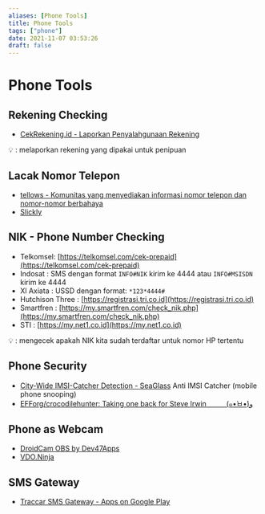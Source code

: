 ```yaml
---
aliases: [Phone Tools]
title: Phone Tools
tags: ["phone"]
date: 2021-11-07 03:53:26
draft: false
---
```


# Phone Tools

## Rekening Checking

- [CekRekening.id - Laporkan Penyalahgunaan Rekening](https://cekrekening.id/)

💡 : melaporkan rekening yang dipakai untuk penipuan

## Lacak Nomor Telepon

- [tellows - Komunitas yang menyediakan informasi nomor telepon dan nomor-nomor berbahaya](https://id.tellows.net/)
- [Slickly](https://slick.ly/id)

## NIK - Phone Number Checking

- Telkomsel: [https://telkomsel.com/cek-prepaid](https://telkomsel.com/cek-prepaid)
- Indosat : SMS dengan format `INFO#NIK` kirim ke 4444 atau `INFO#MSISDN` kirim ke 4444
- Xl Axiata : USSD dengan format: `*123*4444#`
- Hutchison Three : [https://registrasi.tri.co.id](https://registrasi.tri.co.id)
- Smartfren : [https://my.smartfren.com/check_nik.php](https://my.smartfren.com/check_nik.php)
- STI : [https://my.net1.co.id](https://my.net1.co.id)

💡 : mengecek apakah NIK kita sudah terdaftar untuk nomor HP tertentu

## Phone Security

- [City-Wide IMSI-Catcher Detection - SeaGlass](https://seaglass.cs.washington.edu/) Anti IMSI Catcher (mobile phone snooping)
- [EFForg/crocodilehunter: Taking one back for Steve Irwin 　 　 (๑•̀ㅂ•́)و](https://github.com/EFForg/crocodilehunter)

## Phone as Webcam

- [DroidCam OBS by Dev47Apps](https://www.dev47apps.com/obs/)
- [VDO.Ninja](https://vdo.ninja/)

## SMS Gateway

- [Traccar SMS Gateway - Apps on Google Play](https://play.google.com/store/apps/details?id=org.traccar.gateway)
